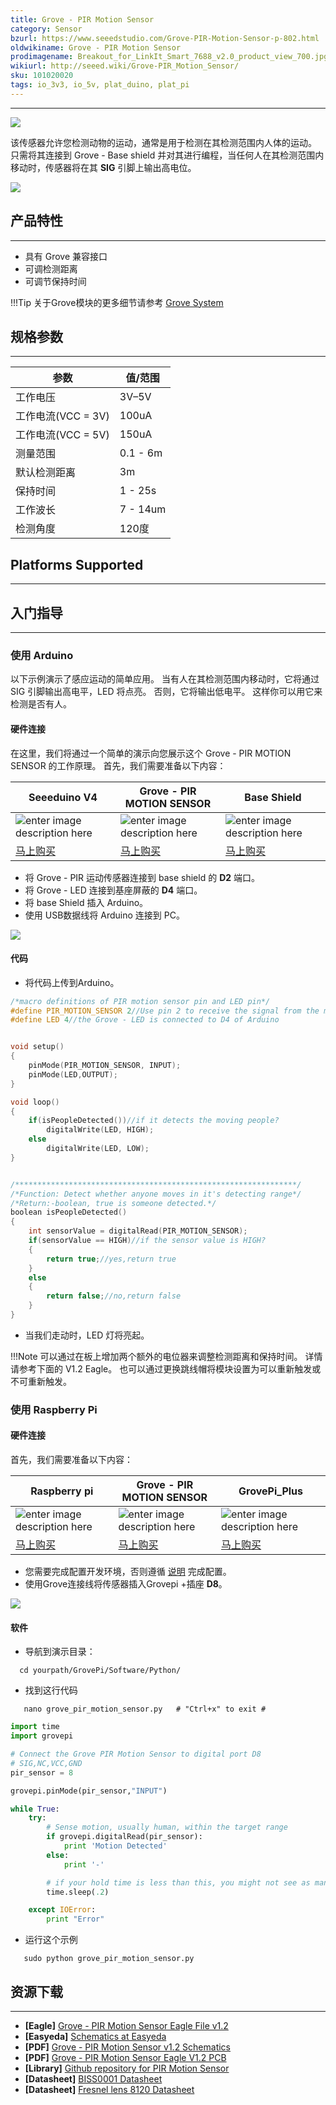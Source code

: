 ```yaml
---
title: Grove - PIR Motion Sensor
category: Sensor
bzurl: https://www.seeedstudio.com/Grove-PIR-Motion-Sensor-p-802.html
oldwikiname: Grove - PIR Motion Sensor
prodimagename: Breakout_for_LinkIt_Smart_7688_v2.0_product_view_700.jpg
wikiurl: http://seeed.wiki/Grove-PIR_Motion_Sensor/
sku: 101020020
tags: io_3v3, io_5v, plat_duino, plat_pi
---
```


---
![](https://github.com/SeeedDocument/Grove_PIR_Motion_Sensor/raw/master/images/Grove_-_PIR_Motion_Sensor.jpg)

该传感器允许您检测动物的运动，通常是用于检测在其检测范围内人体的运动。 只需将其连接到 Grove - Base shield 并对其进行编程，当任何人在其检测范围内移动时，传感器将在其 **SIG** 引脚上输出高电位。


[![](https://github.com/SeeedDocument/wiki_chinese/raw/master/docs/images/click_to_buy.PNG)](https://item.taobao.com/item.htm?spm=a1z10.3-c.w4002-11172317909.10.2ac176a4pN2dqu&id=45568896887)


## 产品特性
---

- 具有 Grove 兼容接口
- 可调检测距离
- 可调节保持时间

!!!Tip
    关于Grove模块的更多细节请参考 [Grove System](http://seeed.wiki/Grove_System/)

## 规格参数
----
|参数|值/范围
|---|---|
|工作电压|	3V–5V
|工作电流(VCC = 3V)|	100uA
|工作电流(VCC = 5V)|	150uA
|测量范围|0.1 - 6m
|默认检测距离|	3m
|保持时间|1 - 25s
|工作波长|7 - 14um
|检测角度|	120度

## Platforms Supported
-----

## 入门指导
---
### 使用 Arduino

以下示例演示了感应运动的简单应用。 当有人在其检测范围内移动时，它将通过 SIG 引脚输出高电平，LED 将点亮。 否则，它将输出低电平。 这样你可以用它来检测是否有人。

#### 硬件连接

在这里，我们将通过一个简单的演示向您展示这个 Grove - PIR MOTION SENSOR 的工作原理。 首先，我们需要准备以下内容：

| Seeeduino V4 | Grove - PIR MOTION SENSOR | Base Shield |
|--------------|----------------------|-----------------|
|![enter image description here](https://raw.githubusercontent.com/SeeedDocument/Grove_Light_Sensor/master/images/gs_1.jpg)|![enter image description here](https://github.com/SeeedDocument/Grove_PIR_Motion_Sensor/raw/master/img/Grove%20-%20PIR%20Motion%20Sensor_s.jpg)|![enter image description here](https://raw.githubusercontent.com/SeeedDocument/Grove_Light_Sensor/master/images/gs_4.jpg)|
|[马上购买](https://item.taobao.com/item.htm?spm=a1z10.3-c.w4002-11172317909.9.3ff19e11rndqnS&id=45721222112)|[马上购买](https://item.taobao.com/item.htm?spm=a1z10.3-c.w4002-11172317909.10.2ac176a4pN2dqu&id=45568896887)|[马上购买](https://item.taobao.com/item.htm?spm=a1z10.3-c.w4002-11172317909.10.3ff19e11crrag2&id=520233320144)|



- 将 Grove - PIR 运动传感器连接到 base shield 的 **D2** 端口。
- 将 Grove - LED 连接到基座屏蔽的 **D4** 端口。
- 将 base Shield 插入 Arduino。
- 使用 USB数据线将 Arduino 连接到 PC。

![](https://github.com/SeeedDocument/Grove_PIR_Motion_Sensor/raw/master/images/PIR_Motion_test.jpg)

#### 代码
- 将代码上传到Arduino。

```c
/*macro definitions of PIR motion sensor pin and LED pin*/
#define PIR_MOTION_SENSOR 2//Use pin 2 to receive the signal from the module
#define LED	4//the Grove - LED is connected to D4 of Arduino


void setup()
{
	pinMode(PIR_MOTION_SENSOR, INPUT);
	pinMode(LED,OUTPUT);
}

void loop()
{
	if(isPeopleDetected())//if it detects the moving people?
		digitalWrite(LED, HIGH);
	else
		digitalWrite(LED, LOW);
}


/***************************************************************/
/*Function: Detect whether anyone moves in it's detecting range*/
/*Return:-boolean, true is someone detected.*/
boolean isPeopleDetected()
{
	int sensorValue = digitalRead(PIR_MOTION_SENSOR);
	if(sensorValue == HIGH)//if the sensor value is HIGH?
	{
		return true;//yes,return true
	}
	else
	{
		return false;//no,return false
	}
}
```
- 当我们走动时，LED 灯将亮起。

!!!Note
    可以通过在板上增加两个额外的电位器来调整检测距离和保持时间。 详情请参考下面的 V1.2 Eagle。 也可以通过更换跳线帽将模块设置为可以重新触发或不可重新触发。


### 使用 Raspberry Pi

#### 硬件连接
首先，我们需要准备以下内容：

| Raspberry pi | Grove - PIR MOTION SENSOR | GrovePi_Plus |
|--------------|-------------|-----------------|
|![enter image description here](https://github.com/SeeedDocument/Grove-Temperature_and_Humidity_Sensor_Pro/raw/master/img/pi.jpg)|![enter image description here](https://github.com/SeeedDocument/Grove_PIR_Motion_Sensor/raw/master/img/Grove%20-%20PIR%20Motion%20Sensor_s.jpg)|![enter image description here](https://github.com/SeeedDocument/Grove-Temperature_and_Humidity_Sensor_Pro/raw/master/img/grovepi%2B.jpg)|
|[马上购买](https://item.taobao.com/item.htm?spm=a1z10.3-c.w4002-11172317909.9.3ff19e11zpryre&id=528322046763)|[马上购买](https://item.taobao.com/item.htm?spm=a1z10.3-c.w4002-11172317909.10.cc5edb7DY3ttS&id=45568896887)|[马上购买](https://item.taobao.com/item.htm?spm=a1z10.3-c.w4002-11172317909.10.3ff19e113G7Bdt&id=45506190895)|


- 您需要完成配置开发环境，否则遵循 [说明](http://wiki.seeed.cc/GrovePi_Plus/) 完成配置。
- 使用Grove连接线将传感器插入Grovepi +插座 **D8**。

![](https://github.com/SeeedDocument/Grove_PIR_Motion_Sensor/raw/master/img/pi%20connection.jpg)

#### 软件

- 导航到演示目录：

```
  cd yourpath/GrovePi/Software/Python/
```

- 找到这行代码

```
   nano grove_pir_motion_sensor.py   # "Ctrl+x" to exit #
```

```python
import time
import grovepi

# Connect the Grove PIR Motion Sensor to digital port D8
# SIG,NC,VCC,GND
pir_sensor = 8

grovepi.pinMode(pir_sensor,"INPUT")

while True:
    try:
        # Sense motion, usually human, within the target range
        if grovepi.digitalRead(pir_sensor):
            print 'Motion Detected'
        else:
            print '-'

        # if your hold time is less than this, you might not see as many detections
        time.sleep(.2)

    except IOError:
        print "Error"
```
- 运行这个示例

```
   sudo python grove_pir_motion_sensor.py
```

## 资源下载
---

- **[Eagle]** [Grove - PIR Motion Sensor Eagle File v1.2](https://github.com/SeeedDocument/Grove_PIR_Motion_Sensor/raw/master/res/Grove_-_PIR_Motion_Sensor_Eagle_File.zip)
- **[Easyeda]** [Schematics at Easyeda](https://easyeda.com/Seeed/Grove_PIR_Sensor_v1_2-101b3ca1281645c4a36fbc06b1c7b8d0)
- **[PDF]** [Grove - PIR Motion Sensor v1.2 Schematics](https://github.com/SeeedDocument/Grove_PIR_Motion_Sensor/raw/master/resources/Grove_PIR_Sensor_v1.2.pdf)
- **[PDF]** [Grove - PIR Motion Sensor Eagle V1.2 PCB](https://github.com/SeeedDocument/Grove_PIR_Motion_Sensor/raw/master/res/Grove%20-%20PIR%20motion%20sensor%20v1.1b%20PCB.pdf)
- **[Library]** [Github repository for PIR Motion Sensor](https://github.com/Seeed-Studio/PIR_Motion_Sensor)
- **[Datasheet]** [BISS0001 Datasheet](https://github.com/SeeedDocument/Grove_PIR_Motion_Sensor/raw/master/resources/Twig_-_BISS0001.pdf)
- **[Datasheet]** [Fresnel lens 8120 Datasheet](https://github.com/SeeedDocument/Grove_PIR_Motion_Sensor/raw/master/resources/Fresnel_lens_8120.pdf)
